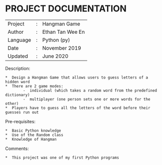 PROJECT DOCUMENTATION
=====================

|               |   |                       |
|---------------|---|-----------------------|
|   Project     | : |   Hangman Game        |
|   Author      | : |   Ethan Tan Wee En    |
|   Language    | : |   Python (py)         |
|   Date        | : |   November 2019       |
|   Updated     | : |   June 2020           |

Description:

    *  Design a Hangman Game that allows users to guess letters of a hidden word
    *  There are 2 game modes:
            -  individual (which takes a random word from the predefined dictionary)
            -  multiplayer (one person sets one or more words for the other)
    *  Players have to guess all the letters of the word before their guesses run out

Pre-requisites:

    *  Basic Python knowledge
    *  Use of the Random class
    *  Knowledge of Hangman

Comments:

    *  This project was one of my first Python programs

